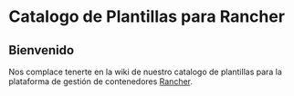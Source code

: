 # Catalogo de Plantillas para Rancher
## Bienvenido
Nos complace tenerte en la wiki de nuestro catalogo de plantillas para la plataforma de gestión de contenedores [Rancher](https://rancher.com/).